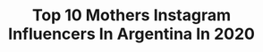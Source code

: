 ---
title: Top 10 Mothers Instagram Influencers In Argentina In 2020
description: >-
  Find top mothers Instagram influencers in Argentina in 2020. Most popular hashtags: #look #outfitoftheday #style #ootd.
platform: Instagram
profiles:
  - username: "sofifernandez2"
    fullname: >-
      Sofi Fernandez
    location: "Argentina"
    followers: 45386
    engagement: 2113
    commentsToLikes: 0.006803
    avatar: "https://scontent-ams4-1.cdninstagram.com/v/t51.2885-19/s320x320/92828634_581154439413194_532788854822797312_n.jpg?_nc_ht=scontent-ams4-1.cdninstagram.com&_nc_ohc=IAIL6jrm7BwAX9wxznv&oh=d4c53a598ecdcbc2ee0db8fdab113a25&oe=5EB978C6"
    verified: false
    hashtags: ""
  - username: "nicolas_strack"
    fullname: >-
      Nicolás
    location: "Argentina"
    followers: 16384
    engagement: 1561
    commentsToLikes: 0.008888
    avatar: "https://scontent-ams4-1.cdninstagram.com/v/t51.2885-19/s320x320/84077495_1090430454634373_471764069695619072_n.jpg?_nc_ht=scontent-ams4-1.cdninstagram.com&_nc_ohc=tuasvHXBuFkAX-TPlUd&oh=ab8476c62db673ccbebfedcc958e3bf3&oe=5EBA09DC"
    verified: false
    hashtags: "#aztrek, #soloenjaguar"
  - username: "cristinafaguas"
    fullname: >-
      Cristina Faguás
    location: "Argentina"
    followers: 2379
    engagement: 1985
    commentsToLikes: 0.084309
    avatar: "https://scontent-ams4-1.cdninstagram.com/v/t51.2885-19/s320x320/54248117_984362651770017_66050493863952384_n.jpg?_nc_ht=scontent-ams4-1.cdninstagram.com&_nc_ohc=w-f7Q-ma3xoAX-vMRPA&oh=e139a721830a0002daa26d2ebfc35e26&oe=5EB8C0CC"
    verified: false
    hashtags: "#canalsur, #bornos, #magia, #ganasdemar"
  - username: "vazquez.camila2"
    fullname: >-
      Camila Vazquez
    location: "Argentina"
    followers: 2242
    engagement: 1255
    commentsToLikes: 0.050373
    avatar: "https://scontent-lht6-1.cdninstagram.com/v/t51.2885-19/s320x320/82369853_602624386964050_6149600488707850240_n.jpg?_nc_ht=scontent-lht6-1.cdninstagram.com&_nc_ohc=ROqO-WdamSkAX9D8mqa&oh=4461fae20304a09b3f77b756db06d205&oe=5EBAC8CF"
    verified: false
    hashtags: ""
  - username: "alofashionn"
    fullname: >-
      ☆ ASESORA DE IMAGEN ☆
    location: "Argentina"
    followers: 30174
    engagement: 190
    commentsToLikes: 0.070788
    avatar: "https://scontent-ams4-1.cdninstagram.com/v/t51.2885-19/s320x320/87304976_655282445304969_2801393767435730944_n.jpg?_nc_ht=scontent-ams4-1.cdninstagram.com&_nc_ohc=THpm5NUVeBMAX8tJVEZ&oh=4d933b4fa4fc926477a41854e6c36aee&oe=5EB07E40"
    verified: false
    hashtags: "#cute, #playa, #pregnancyphotography, #familyblogger"
  - username: "irocorona"
    fullname: >-
      💎Iro 🇩🇴 📺
    location: "Argentina"
    followers: 218768
    engagement: 143
    commentsToLikes: 0.042685
    avatar: "https://scontent-amt2-1.cdninstagram.com/v/t51.2885-19/s320x320/91344267_295913654722876_4557151671913807872_n.jpg?_nc_ht=scontent-amt2-1.cdninstagram.com&_nc_ohc=09_tFmMAZcsAX9lIsgc&oh=27706d529f319064822620dbe972c691&oe=5EB9D48C"
    verified: false
    hashtags: "#qtvshow, #giveaway, #lapara, #repost"
  - username: "undiagris"
    fullname: >-
      Marta Garrido
    location: "Argentina"
    followers: 25658
    engagement: 1034
    commentsToLikes: 0.010480
    avatar: "https://scontent-lhr8-1.cdninstagram.com/v/t51.2885-19/s320x320/19228772_120290995235865_6244822181402902528_a.jpg?_nc_ht=scontent-lhr8-1.cdninstagram.com&_nc_ohc=AlEzBVez6V8AX_XA_8q&oh=b71250f530067537e0dee8329d65a7ae&oe=5EBC145B"
    verified: false
    hashtags: "#dramaking, #fantasticathome"
  - username: "soficantilo"
    fullname: >-
      Sofi Cantilo
    location: "Argentina"
    followers: 16874
    engagement: 168
    commentsToLikes: 0.106684
    avatar: "https://scontent-amt2-1.cdninstagram.com/vp/d697131da484d2bc85968f71082d29ba/5DFD9EA7/t51.2885-19/s320x320/12545504_1742545332645114_1094762837_a.jpg?_nc_ht=scontent-amt2-1.cdninstagram.com"
    verified: false
    hashtags: ""
  - username: "bb____g"
    fullname: >-
      G I N A 🦂
    location: "Argentina"
    followers: 21662
    engagement: 218
    commentsToLikes: 0.027008
    avatar: "https://scontent-ams4-1.cdninstagram.com/v/t51.2885-19/s320x320/49440001_310164369624636_3646031216844472320_n.jpg?_nc_ht=scontent-ams4-1.cdninstagram.com&_nc_ohc=g9UjPDkxTn0AX8BvDwF&oh=57a5b9b5a985151bafb1c2ff415f393a&oe=5E92A1DB"
    verified: false
    hashtags: "#photography, #brunette, #sunset, #lingerie"
  - username: "dallysferreira"
    fullname: >-
      Dallys Ferreira
    location: "Argentina"
    followers: 457438
    engagement: 186
    commentsToLikes: 0.020566
    avatar: "https://scontent-amt2-1.cdninstagram.com/v/t51.2885-19/s320x320/89740249_1067533143624856_5783481237125464064_n.jpg?_nc_ht=scontent-amt2-1.cdninstagram.com&_nc_ohc=f3ZoHFN8nW8AX8inatK&oh=b09f31dba7a944b07cb96fcad8619d3d&oe=5EB91F20"
    verified: true
    hashtags: "#showroom, #quedateencasa, #cuarentena, #itbaby"
---